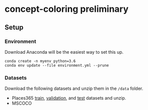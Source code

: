 # concept-coloring preliminary

## Setup

### Environment

Download Anaconda will be the easiest way to set this up.

```console
conda create -n myenv python=3.6
conda env update --file environment.yml --prune
```

### Datasets

Download the following datasets and unzip them in the `/data` folder.

- Places365 [train](http://data.csail.mit.edu/places/places365/train_256_places365standard.tar), [validation](http://data.csail.mit.edu/places/places365/val_256.tar), and [test](http://data.csail.mit.edu/places/places365/test_256.tar) datasets and unzip.
- MSCOCO
